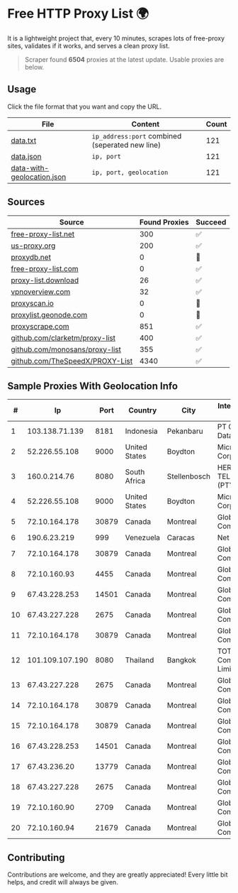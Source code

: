 
# Free HTTP Proxy List 🌍

It is a lightweight project that, every 10 minutes, scrapes lots of free-proxy sites, validates if it works, and serves a clean proxy list.


> Scraper found **6504** proxies at the latest update. Usable proxies are below.

## Usage

Click the file format that you want and copy the URL.


|File|Content|Count|
|----|-------|-----|
|[data.txt](https://raw.githubusercontent.com/themiralay/Proxy-List-World/master/data.txt)|`ip_address:port` combined (seperated new line)|121|
|[data.json](https://raw.githubusercontent.com/themiralay/Proxy-List-World/master/data.json)|`ip, port`|121|
|[data-with-geolocation.json](https://raw.githubusercontent.com/themiralay/Proxy-List-World/master/data-with-geolocation.json)|`ip, port, geolocation`|121|

## Sources

|Source|Found Proxies|Succeed|
|------|-------------|-------|
|[free-proxy-list.net](https://free-proxy-list.net)|300|✅|
|[us-proxy.org](https://www.us-proxy.org)|200|✅|
|[proxydb.net](http://proxydb.net)|0|🚫|
|[free-proxy-list.com](https://free-proxy-list.com/?page=&port=&type%5B%5D=http&type%5B%5D=https&up_time=0&search=Search)|0|✅|
|[proxy-list.download](https://www.proxy-list.download/HTTP)|26|✅|
|[vpnoverview.com](https://vpnoverview.com/privacy/anonymous-browsing/free-proxy-servers)|32|✅|
|[proxyscan.io](https://www.proxyscan.io)|0|🚫|
|[proxylist.geonode.com](https://proxylist.geonode.com/api/proxy-list?limit=300&page=1&sort_by=lastChecked&sort_type=desc&protocols=http,https)|0|🚫|
|[proxyscrape.com](https://api.proxyscrape.com/v2/?request=displayproxies&protocol=http&timeout=10000&country=all&ssl=all&anonymity=all)|851|✅|
|[github.com/clarketm/proxy-list](https://raw.githubusercontent.com/clarketm/proxy-list/master/proxy-list-raw.txt)|400|✅|
|[github.com/monosans/proxy-list](https://raw.githubusercontent.com/monosans/proxy-list/main/proxies/http.txt)|355|✅|
|[github.com/TheSpeedX/PROXY-List](https://raw.githubusercontent.com/TheSpeedX/PROXY-List/master/http.txt)|4340|✅|


## Sample Proxies With Geolocation Info

|#|Ip|Port|Country|City|Internet Service Provider|
|-|--|----|-------|----|-------------------------|
|1|103.138.71.139|8181|Indonesia|Pekanbaru|PT Centronet Data Indonesia|
|2|52.226.55.108|9000|United States|Boydton|Microsoft Corporation|
|3|160.0.214.76|8080|South Africa|Stellenbosch|HERO TELECOMS (PTY) LTD|
|4|52.226.55.108|9000|United States|Boydton|Microsoft Corporation|
|5|72.10.164.178|30879|Canada|Montreal|GloboTech Communications|
|6|190.6.23.219|999|Venezuela|Caracas|Net Uno|
|7|72.10.164.178|30879|Canada|Montreal|GloboTech Communications|
|8|72.10.160.93|4455|Canada|Montreal|GloboTech Communications|
|9|67.43.228.253|14501|Canada|Montreal|GloboTech Communications|
|10|67.43.227.228|2675|Canada|Montreal|GloboTech Communications|
|11|72.10.164.178|30879|Canada|Montreal|GloboTech Communications|
|12|101.109.107.190|8080|Thailand|Bangkok|TOT Public Company Limited|
|13|67.43.227.228|2675|Canada|Montreal|GloboTech Communications|
|14|72.10.164.178|30879|Canada|Montreal|GloboTech Communications|
|15|72.10.164.178|30879|Canada|Montreal|GloboTech Communications|
|16|67.43.228.253|14501|Canada|Montreal|GloboTech Communications|
|17|67.43.236.20|13779|Canada|Montreal|GloboTech Communications|
|18|67.43.227.228|2675|Canada|Montreal|GloboTech Communications|
|19|72.10.160.90|2709|Canada|Montreal|GloboTech Communications|
|20|72.10.160.94|21679|Canada|Montreal|GloboTech Communications|



## Contributing

Contributions are welcome, and they are greatly appreciated! Every
little bit helps, and credit will always be given.

